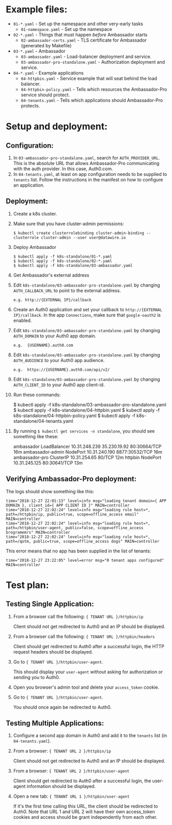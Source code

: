 # Example files:

* `01-*.yaml` - Set up the namespace and other very-early tasks
  - `01-namespace.yaml` - Set up the namespace
* `02-*.yaml` - Things that must happen *before* Ambassador starts
  - `02-ambassador-certs.yaml` - TLS certificate for Ambassador
    (generated by Makefile)
* `03-*.yaml` - Ambassador
  - `03-ambassador.yaml` - Load-balancer deployment and service.
  - `03-ambassador-pro-standalone.yaml` - Authorization deployment and
    service.
* `04-*.yaml` - Example applications
  - `04-httpbin.yaml` - Service example that will seat behind the load
    balancer.
  - `04-httpbin-policy.yaml` - Tells which resources the
    Ambassador-Pro service should protect.
  - `04-tenants.yaml` - Tells which applications should Ambassador-Pro
    protects.

# Setup and deployment:

## Configuration:

1. In `03-ambassador-pro-standalone.yaml`, search for
   `AUTH_PROVIDER_URL`. This is the absolute URL that allows
   Ambassador-Pro communicating with the auth provider. In this case,
   Auth0.com.
2. In `04-tenants.yaml`, at least on app configuration needs to be
   supplied to `tenants` list. Follow the instructions in the manifest
   on how to configure an application.

## Deployment:

 1. Create a k8s cluster.

 2. Make sure that you have cluster-admin permissions:

        $ kubectl create clusterrolebinding cluster-admin-binding --clusterrole cluster-admin --user user@datawire.io

 3. Deploy Ambassador

        $ kubectl apply -f k8s-standalone/01-*.yaml
        $ kubectl apply -f k8s-standalone/02-*.yaml
        $ kubectl apply -f k8s-standalone/03-ambassador.yaml

 4. Get Ambassador's external address

 5. Edit `k8s-standalone/03-ambassador-pro-standalone.yaml` by
    changing `AUTH_CALLBACK_URL` to point to the external address.

        e.g. http://{EXTERNAL IP}/callback

 6. Create an Auth0 application and set your callback to
    `http://{EXTERNAL IP}/callback`. In the app `Connections`, make
    sure that `google-oauth2` is enabled.

 7. Edit `k8s-standalone/03-ambassador-pro-standalone.yaml` by
    changing `AUTH_DOMAIN` to your Auth0 app domain.

        e.g.  {USERNAME}.auth0.com

 8. Edit `k8s-standalone/03-ambassador-pro-standalone.yaml` by
     changing `AUTH_AUDIENCE` to your Auth0 app audience.

        e.g.  https://{USERNAME}.auth0.com/api/v2/

 9. Edit `k8s-standalone/03-ambassador-pro-standalone.yaml` by
    changing `AUTH_CLIENT_ID` to your Auth0 app client-id.

 10. Run these commands:

        $ kubectl apply -f k8s-standalone/03-ambassador-pro-standalone.yaml
        $ kubectl apply -f k8s-standalone/04-httpbin.yaml
        $ kubectl apply -f k8s-standalone/04-httpbin-policy.yaml
        $ kubectl apply -f k8s-standalone/04-tenants.yaml

 11. By running `$ kubectl get services -n standalone`, you should see
     something like these:

        ambassador         LoadBalancer   10.31.248.239   35.230.19.92   80:30664/TCP     16m
        ambassador-admin   NodePort       10.31.240.190   <none>         8877:30532/TCP   16m
        ambassador-pro     ClusterIP      10.31.254.65    <none>         80/TCP           12m
        httpbin            NodePort       10.31.245.125   <none>         80:30641/TCP     13m

## Verifying Ambassador-Pro deployment:

The logs should show something like this:

    time="2018-12-27 22:01:13" level=info msg="loading tenant domain={ APP DOMAIN }, client_id={ APP CLIENT ID }" MAIN=controller
    time="2018-12-27 22:02:24" level=info msg="loading rule host=*, path=/httpbin/ip, public=true, scope=offline_access email" MAIN=controller
    time="2018-12-27 22:02:24" level=info msg="loading rule host=*, path=/httpbin/user-agent, public=false, scope=offline_access brogramemrs" MAIN=controller
    time="2018-12-27 22:02:24" level=info msg="loading rule host=*, path=/qotm, public=true, scope=offline_access dogs" MAIN=controller

This error means that no app has been supplied in the list of tenants:

    time="2018-12-27 23:22:05" level=error msg="0 tenant apps configured" MAIN=controller

# Test plan:

## Testing Single Application:

1. From a browser call the following: `{ TENANT URL }/httpbin/ip`

   Client should not get redirected to Auth0 and an IP should be
   displayed.

2. From a browser call the following: `{ TENANT URL }/httpbin/headers`

   Client should get redirected to Auth0 after a successful login, the
   HTTP request headers should be displayed.

3. Go to `{ TENANT URL }/httpbin/user-agent`.

   This should display your `user-agent` without asking for
   authorization or sending you to Auth0.

4. Open you browser's admin tool and delete your `access_token` cookie.

5. Go to `{ TENANT URL }/httpbin/user-agent`.

   You should once again be redirected to Auth0.

## Testing Multiple Applications:

1. Configure a second app domain in Auth0 and add it to the `tenants`
   list (in `04-tenants.yaml`).

2. From a browser: `{ TENANT URL 2 }/httpbin/ip`

   Client should not get redirected to Auth0 and an IP should be
   displayed.

3. From a browser: `{ TENANT URL 2 }/httpbin/user-agent`

   Client should get redirected to Auth0 after a successful login, the
   user-agent information should be displayed.

4. Open a new tab: `{ TENANT URL 1 }/httpbin/user-agent`

   If it's the first time calling this URL, the client should be
   redirected to Auth0. Note that URL 1 and URL 2 will have their own
   access_token cookies and access should be grant independently from
   each other.

